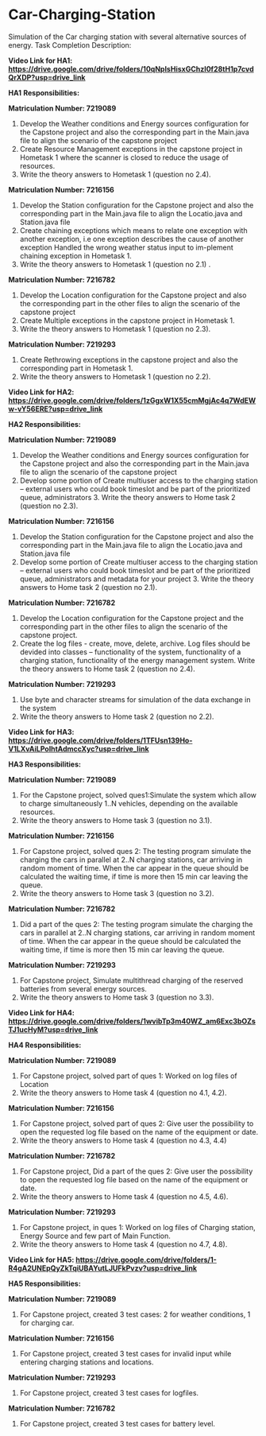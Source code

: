 # Car-Charging-Station
Simulation of the Car charging station with several alternative sources of energy. 
Task Completion Description:

**Video Link for HA1: https://drive.google.com/drive/folders/10qNpIsHisxGChzI0f28tH1p7cvdQrXDP?usp=drive_link**

__HA1__
__Responsibilities:__

__Matriculation Number: 7219089__ 

1. Develop the Weather conditions and Energy sources configuration for the Capstone project and also the corresponding part in the Main.java file to align the scenario of the capstone project
2. Create Resource Management exceptions in the capstone project in Hometask 1 where the scanner is closed to reduce the usage of resources.
3. Write the theory answers to Hometask 1 (question no 2.4).

__Matriculation Number: 7216156__

1. Develop the Station configuration for the Capstone project and also the corresponding part in the Main.java file to align the Locatio.java and Station.java file
2. Create chaining exceptions which means to relate one exception with another exception, i.e one exception describes the cause of another exception Handled the wrong weather status input to im-plement chaining exception in Hometask 1.
3. Write the theory answers to Hometask 1 (question no 2.1) .

__Matriculation Number: 7216782__

1. Develop the Location configuration for the Capstone project and also the corresponding part in the other files to align the scenario of the capstone project
2. Create Multiple exceptions in the capstone project in Hometask 1.
3. Write the theory answers to Hometask 1 (question no 2.3).

__Matriculation Number: 7219293__

1. Create Rethrowing exceptions in the capstone project and also the corresponding part in Hometask 1.
2. Write the theory answers to Hometask 1 (question no 2.2).




**Video Link for HA2: https://drive.google.com/drive/folders/1zGgxW1X55cmMgjAc4q7WdEWw-vY56ERE?usp=drive_link**

__HA2 Responsibilities:__

__Matriculation Number: 7219089__ 
1. Develop the Weather conditions and Energy sources configuration for the Capstone project and also the corresponding part in the Main.java file to align the scenario of the capstone project
2. Develop some portion of Create multiuser access to the charging station – external users who could book timeslot and be part of the prioritized queue, administrators 3. Write the theory answers to Home task 2 (question no 2.3).

__Matriculation Number: 7216156__
1. Develop the Station configuration for the Capstone project and also the corresponding part in the Main.java file to align the Locatio.java and Station.java file
2. Develop some portion of Create multiuser access to the charging station – external users who could book timeslot and be part of the prioritized queue, administrators and metadata for your project 3. Write the theory answers to Home task 2 (question no 2.1).


__Matriculation Number: 7216782__
1. Develop the Location configuration for the Capstone project and the corresponding part in the other files to align the scenario of the capstone project.
2. Create the log files - create, move, delete, archive. Log files should be devided into classes – functionality of the system, functionality of a charging station, functionality of the energy management system. Write the theory answers to Home task 2 (question no 2.4).

__Matriculation Number: 7219293__
1. Use byte and character streams for simulation of the data exchange in the system
2. Write the theory answers to Home task 2 (question no 2.2).



**Video Link for HA3: https://drive.google.com/drive/folders/1TFUsn139Ho-V1LXvAiLPolhtAdmccXyc?usp=drive_link**

__HA3 Responsibilities:__

__Matriculation Number: 7219089__
1. For the Capstone project, solved ques1:Simulate the system which allow to charge simultaneously 1..N vehicles, depending on the available resources.
2. Write the theory answers to Home task 3 (question no 3.1).

__Matriculation Number: 7216156__
1. For Capstone project, solved ques 2: The testing program simulate the charging the cars in parallel at 2..N charging stations, car arriving in random moment of time. When the car appear in the queue should be calculated the waiting time, if time is more then 15 min car leaving the queue.
2. Write the theory answers to Home task 3 (question no 3.2).

__Matriculation Number: 7216782__
1. Did a part of the ques 2: The testing program simulate the charging the cars in parallel at 2..N charging stations, car arriving in random moment of time. When the car appear in the queue should be calculated the waiting time, if time is more then 15 min car leaving the queue.

__Matriculation Number: 7219293__
1. For Capstone project, Simulate multithread charging of the reserved batteries from several energy sources.
2. Write the theory answers to Home task 3 (question no 3.3).



**Video Link for HA4: https://drive.google.com/drive/folders/1wvibTp3m40WZ_am6Exc3bOZsTJ1ucHyM?usp=drive_link**

__HA4 Responsibilities:__

__Matriculation Number: 7219089__
1.	For Capstone project, solved part of ques 1: Worked on log files of Location
2.	Write the theory answers to Home task 4 (question no 4.1, 4.2).

__Matriculation Number: 7216156__
1.	For Capstone project, solved part of ques 2: Give user the possibility to open the requested log file based on the name of the equipment or date.
2.	Write the theory answers to Home task 4 (question no 4.3, 4.4)

__Matriculation Number: 7216782__
1.	For Capstone project, Did a part of the ques 2: Give user the possibility to open the requested log file based on the name of the equipment or date.
2.	Write the theory answers to Home task 4 (question no 4.5, 4.6). 

__Matriculation Number: 7219293__
1.	For Capstone project, in ques 1: Worked on log files of Charging station, Energy Source and few part of Main Function.
2.	Write the theory answers to Home task 4 (question no 4.7, 4.8).



**Video Link for HA5: https://drive.google.com/drive/folders/1-R4gA2UNEpQyZkTqiUBAYutLJUFkPvzv?usp=drive_link**

__HA5 Responsibilities:__

__Matriculation Number: 7219089__

1.	For Capstone project, created 3 test cases: 2 for weather conditions, 1 for charging car.

__Matriculation Number: 7216156__

1.	For Capstone project, created 3 test cases for invalid input while entering charging stations and locations.
 
__Matriculation Number: 7219293__

1.	For Capstone project, created 3 test cases for logfiles.

__Matriculation Number: 7216782__

1.	For Capstone project, created 3 test cases for battery level.


